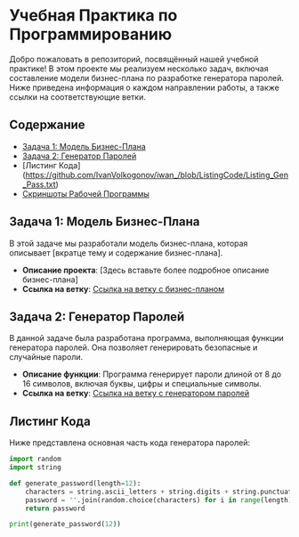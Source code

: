 # Учебная Практика по Программированию

Добро пожаловать в репозиторий, посвящённый нашей учебной практике! В этом проекте мы реализуем несколько задач, включая составление модели бизнес-плана по разработке генератора паролей. Ниже приведена информация о каждом направлении работы, а также ссылки на соответствующие ветки.

## Содержание

- [Задача 1: Модель Бизнес-Плана]()
- [Задача 2: Генератор Паролей](#задача-2-генератор-паролей)
- [Листинг Кода] (https://github.com/IvanVolkogonov/iwan_/blob/ListingCode/Listing_Gen_Pass.txt)
- [Скриншоты Рабочей Программы](#скриншоты-рабочей-программы)

## Задача 1: Модель Бизнес-Плана

В этой задаче мы разработали модель бизнес-плана, которая описывает [вкратце тему и содержание бизнес-плана]. 

- **Описание проекта**: [Здесь вставьте более подробное описание бизнес-плана]
- **Ссылка на ветку**: [Ссылка на ветку с бизнес-планом](https://github.com/ваш_пользователь/ваш_репозиторий/tree/имя_ветки)

## Задача 2: Генератор Паролей

В данной задаче была разработана программа, выполняющая функции генератора паролей. Она позволяет генерировать безопасные и случайные пароли.

- **Описание функции**: Программа генерирует пароли длиной от 8 до 16 символов, включая буквы, цифры и специальные символы.
- **Ссылка на ветку**: [Ссылка на ветку с генератором паролей](https://github.com/ваш_пользователь/ваш_репозиторий/tree/имя_ветки)

## Листинг Кода

Ниже представлена основная часть кода генератора паролей:
```python
import random
import string

def generate_password(length=12):
    characters = string.ascii_letters + string.digits + string.punctuation
    password = ''.join(random.choice(characters) for i in range(length))
    return password

print(generate_password(12))
